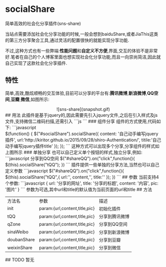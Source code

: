 # socialShare
简单高效的社会化分享插件(sns-share)

当站点需要添加社会化分享功能的时候,一般会想到baiduShare,或者JiaThis这类的第三方分享聚合工具,通过灵活的配置很快的就能实现分享功能.

不过,这种方式也有一些弊端:**性能问题**和**自定义不方便**,界面,交互的体验不是非常好.笔者在自己的个人博客里面也想实现社会化分享功能,而且一向崇尚简洁,因此就自己实现了这款社会化分享插件.
## 特性
简单,高效,酷炫顺畅的交互体验,目前可以分享的平台有:**腾讯微博**,**新浪微博**,**QQ空间**,**豆瓣**,**微信**,如图所示:
<center>![sns-share](snapshot.gif)</center>
## 用法
此插件是基于jquery的,因此需要先引入jquery文件,之后在引入样式及js文件,支持微信二维码扫描,还需引入
```js
<link rel="stylesheet" href="css/share.css" type="text/css" />
<script src="js/jquery.qrcode.min.js"></script>
<script src="js/share.js" type="text/javascript"></script>
```
### 组件分享
组件的方式使用,代码如下:
```javascript
<div id="socialShare"></div>
 $(function() {
     $("#socialShare").socialShare({
           content: '自己动手编写jquery插件',
		   url:'http://kiritor.github.io/2015/09/28/shiro-Authentication/',
		   titile:'自己动手编写jquery插件title'
     });
 });
```
这种方式可以出现多个分享,分享组件的样式如上图所示
### 单独分享
也可以自己定义单个按钮的样式,独立分享,例如:
```javascript
<a id="shareQQ" class="className">分享到QQ空间</a>
$("#shareQQ").on("click",function(){
	$(this).socialShare("tQQ");
})
```
插件提供一些单独的分享方法,当然也可以自己定义参数
```javascript
$("#shareQQ").on("click",function(){
	$(this).socialShare("tQQ",{
	    url:'',
		content,'',
		title:''
	});
})
```
## 参数
当前支持4个参数:
```javascript
{
    url: '分享的网址',  
    title: '分享的标题',
    content: '内容',
    pic: '图片'
}
```
参数为可选,其中url和title的默认值为当前页面的url和title
## 方法
<table>
   <tr>
      <td>方法名</td>
	  <td>参数</td>
	  <td>描述</td>
   </tr>
   <tr>
      <td>init</td>
	  <td>param:{url,content,title,pic}</td>
	  <td>初始化插件</td>
   </tr>
   <tr>
      <td>tQQ</td>
	  <td>param:{url,content,title,pic}</td>
	  <td>分享到腾讯微博</td>
   </tr>
    <tr>
      <td>qZone</td>
	  <td>param:{url,content,title,pic}</td>
	  <td>分享到QQ空间</td>
   </tr>
    <tr>
      <td>sinaWeibo</td>
	  <td>param:{url,content,title,pic}</td>
	  <td>分享到新浪微博</td>
   </tr>
    <tr>
      <td>doubanShare</td>
	  <td>param:{url,content,title,pic}</td>
	  <td>分享到豆瓣</td>
   </tr>
     <tr>
      <td>weixinShare</td>
	  <td>param:{url,content,title,pic}</td>
	  <td>分享到微信</td>
   </tr>
</table>
## TODO
暂无